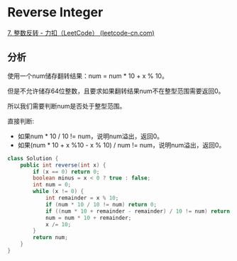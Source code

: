 # Reverse Integer

[7. 整数反转 - 力扣（LeetCode） (leetcode-cn.com)](https://leetcode-cn.com/problems/reverse-integer/)

## 分析

使用一个num储存翻转结果：num = num * 10 + x % 10。

但是不允许储存64位整数，且要求如果翻转结果num不在整型范围需要返回0。

所以我们需要判断num是否处于整型范围。

直接判断:

*   如果num * 10 / 10 != num，说明num溢出，返回0。
*   如果(num * 10  + x %10  - x % 10) / num != num，说明num溢出，返回0。

```java
class Solution {
    public int reverse(int x) {
        if (x == 0) return 0;
        boolean minus = x < 0 ? true : false;
        int num = 0;
        while (x != 0) {
            int remainder = x % 10;
            if (num * 10 / 10 != num) return 0;
            if ((num * 10 + remainder - remainder) / 10 != num) return 0;
            num = num * 10 + remainder;
            x /= 10;
        }
        return num;
    }
}
```

